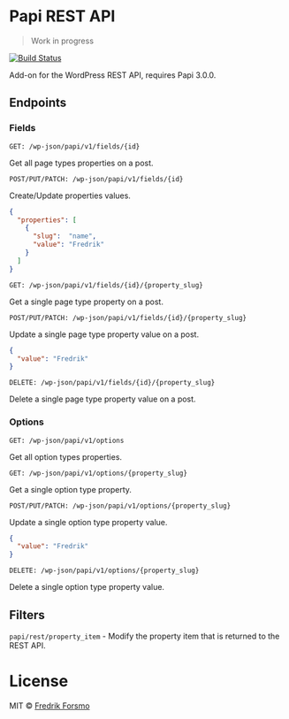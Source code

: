 # Papi REST API

> Work in progress

[![Build Status](https://travis-ci.org/wp-papi/papi-rest-api.svg?branch=master)](https://travis-ci.org/wp-papi/papi-rest-api)

Add-on for the WordPress REST API, requires Papi 3.0.0.

## Endpoints

### Fields

`GET: /wp-json/papi/v1/fields/{id}`

Get all page types properties on a post.

`POST/PUT/PATCH: /wp-json/papi/v1/fields/{id}`

Create/Update properties values.

```json
{
  "properties": [
    {
      "slug":  "name",
      "value": "Fredrik"
    }
  ]
}
```

`GET: /wp-json/papi/v1/fields/{id}/{property_slug}`

Get a single page type property on a post.

`POST/PUT/PATCH: /wp-json/papi/v1/fields/{id}/{property_slug}`

Update a single page type property value on a post.

```json
{
  "value": "Fredrik"
}
```

`DELETE: /wp-json/papi/v1/fields/{id}/{property_slug}`

Delete a single page type property value on a post.

### Options

`GET: /wp-json/papi/v1/options`

Get all option types properties.

`GET: /wp-json/papi/v1/options/{property_slug}`

Get a single option type property.

`POST/PUT/PATCH: /wp-json/papi/v1/options/{property_slug}`

Update a single option type property value.

```json
{
  "value": "Fredrik"
}
```

`DELETE: /wp-json/papi/v1/options/{property_slug}`

Delete a single option type property value.

## Filters

`papi/rest/property_item` - Modify the property item that is returned to the REST API.

# License

MIT © [Fredrik Forsmo](https://github.com/frozzare)
